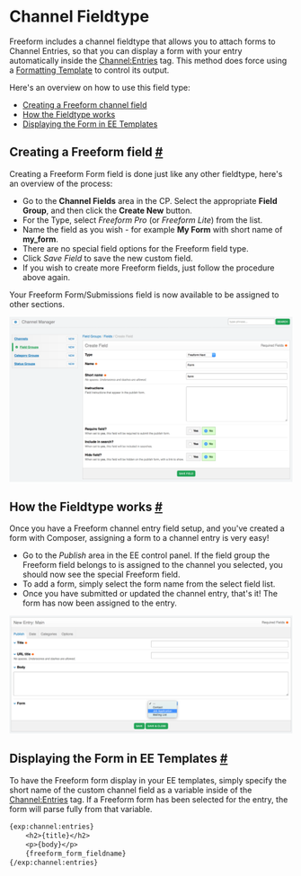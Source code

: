 # Channel Fieldtype

Freeform includes a channel fieldtype that allows you to attach forms to Channel Entries, so that you can display a form with your entry automatically inside the  [Channel:Entries](https://docs.expressionengine.com/v3/channel/channel_entries.html) tag. This method does force using a [Formatting Template](formatting-templates.md) to control its output.

Here's an overview on how to use this field type:

* [Creating a Freeform channel field](#create)
* [How the Fieldtype works](#how-works)
* [Displaying the Form in EE Templates](#examples)


## Creating a Freeform field <a href="#create" id="create" class="docs-anchor">#</a>
Creating a Freeform Form field is done just like any other fieldtype, here's an overview of the process:

* Go to the **Channel Fields** area in the CP. Select the appropriate **Field Group**, and then click the **Create New** button.
* For the Type, select *Freeform Pro* (or *Freeform Lite*) from the list.
* Name the field as you wish - for example **My Form** with short name of **my_form**.
* There are no special field options for the Freeform field type.
* Click *Save Field* to save the new custom field.
* If you wish to create more Freeform fields, just follow the procedure above again.

Your Freeform Form/Submissions field is now available to be assigned to other sections.

[![Create New Fieldtype](images/cp_fieldtype-create.png)](images/cp_fieldtype-create.png)


## How the Fieldtype works <a href="#how-works" id="how-works" class="docs-anchor">#</a>
Once you have a Freeform channel entry field setup, and you've created a form with Composer, assigning a form to a channel entry is very easy!

* Go to the *Publish* area in the EE control panel. If the field group the Freeform field belongs to is assigned to the channel you selected, you should now see the special Freeform field.
* To add a form, simply select the form name from the select field list.
* Once you have submitted or updated the channel entry, that's it! The form has now been assigned to the entry.

[![Using Fieldtype](images/cp_fieldtype-entry.png)](images/cp_fieldtype-entry.png)


## Displaying the Form in EE Templates <a href="#examples" id="examples" class="docs-anchor">#</a>
To have the Freeform form display in your EE templates, simply specify the short name of the custom channel field as a variable inside of the [Channel:Entries](https://docs.expressionengine.com/v3/channel/channel_entries.html) tag. If a Freeform form has been selected for the entry, the form will parse fully from that variable.

	{exp:channel:entries}
		<h2>{title}</h2>
		<p>{body}</p>
		{freeform_form_fieldname}
	{/exp:channel:entries}
